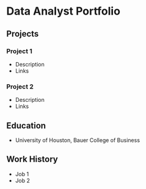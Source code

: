 # Data Analyst Portfolio

## Projects

### Project 1
  - Description
  - Links

### Project 2
  - Description
  - Links

## Education
  - University of Houston, Bauer College of Business

## Work History
  - Job 1
  - Job 2
